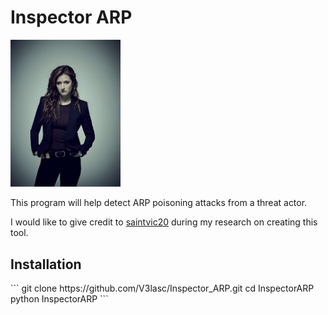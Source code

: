 <h1>Inspector ARP</h1>
<img src='Dom_DiPierro.jpg' width='35%'>

This program will help detect ARP poisoning attacks from a threat actor.

I would like to give credit to [saintvic20](https://github.com/saintvic20/ARP-SPOOF-DETECTOR) during my research on creating this tool.

<h2>Installation</h2>
```
git clone https://github.com/V3lasc/Inspector_ARP.git
cd InspectorARP
python InspectorARP
```
